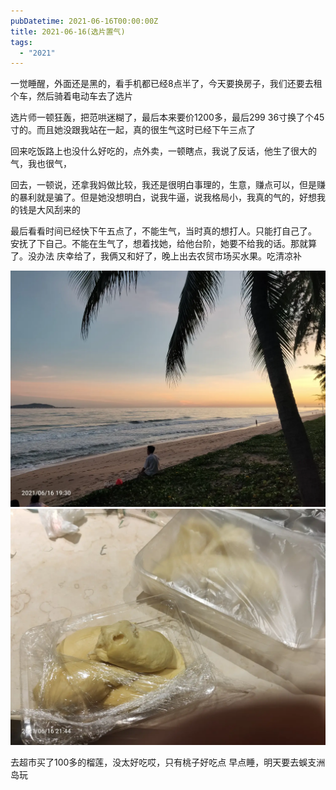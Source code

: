 ```yaml
---
pubDatetime: 2021-06-16T00:00:00Z
title: 2021-06-16(选片置气)
tags:
  - "2021"
---
```


一觉睡醒，外面还是黑的，看手机都已经8点半了，今天要换房子，我们还要去租个车，然后骑着电动车去了选片

选片师一顿狂轰，把范哄迷糊了，最后本来要价1200多，最后299  36寸换了个45寸的。而且她没跟我站在一起，真的很生气这时已经下午三点了

回来吃饭路上也没什么好吃的，点外卖，一顿瞎点，我说了反话，他生了很大的气，我也很气，

回去，一顿说，还拿我妈做比较，我还是很明白事理的，生意，赚点可以，但是赚的暴利就是骗了。但是她没想明白，说我牛逼，说我格局小，我真的气的，好想我的钱是大风刮来的

最后看看时间已经快下午五点了，不能生气，当时真的想打人。只能打自己了。
安抚了下自己。不能在生气了，想着找她，给他台阶，她要不给我的话。那就算了。没办法
庆幸给了，我俩又和好了，晚上出去农贸市场买水果。吃清凉补

![](../../img/6904315-8e84dbc71b754444.jpg)
![](../../img/6904315-0b91a7485a8313b2.jpg)


去超市买了100多的榴莲，没太好吃哎，只有桃子好吃点
早点睡，明天要去蜈支洲岛玩

